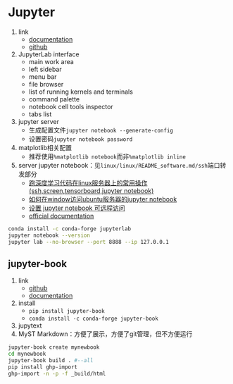# Jupyter

1. link
   * [documentation](https://jupyterlab.readthedocs.io/en/stable/)
   * [github](https://github.com/jupyterlab/jupyterlab)
2. JupyterLab interface
   * main work area
   * left sidebar
   * menu bar
   * file browser
   * list of running kernels and terminals
   * command palette
   * notebook cell tools inspector
   * tabs list
3. jupyter server
   * 生成配置文件`jupyter notebook --generate-config`
   * 设置密码`jupyter notebook password`
4. matplotlib相关配置
   * 推荐使用`%matplotlib notebook`而非`%matplotlib inline`
5. server jupyter notebook：见`linux/linux/README_software.md/ssh`端口转发部分
   * [跑深度学习代码在linux服务器上的常用操作(ssh,screen,tensorboard,jupyter notebook)](https://zhuanlan.zhihu.com/p/31457591?utm_source=wechat_session&utm_medium=social)
   * [如何在window访问ubuntu服务器的jupyter notebook](https://zhuanlan.zhihu.com/p/30845372)
   * [设置 jupyter notebook 可远程访问](http://www.jianshu.com/p/444c3ae23035)
   * [official documentation](http://jupyter-notebook.readthedocs.io/en/latest/public_server.html#notebook-server-security)

```bash
conda install -c conda-forge jupyterlab
jupyter notebook --version
jupyter lab --no-browser --port 8888 --ip 127.0.0.1
```

## jupyter-book

1. link
   * [github](https://github.com/executablebooks/jupyter-book)
   * [documentation](https://jupyterbook.org/index.html)
2. install
   * `pip install jupyter-book`
   * `conda install -c conda-forge jupyter-book`
3. jupytext
4. MyST Markdown：方便了展示，方便了git管理，但不方便运行

```bash
jupyter-book create mynewbook
cd mynewbook
jupyter-book build . #--all
pip install ghp-import
ghp-import -n -p -f _build/html
```
